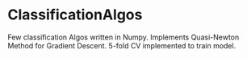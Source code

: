 # ClassificationAlgos
Few classification Algos written in Numpy. 
Implements Quasi-Newton Method for Gradient Descent. 
5-fold CV implemented to train model.
